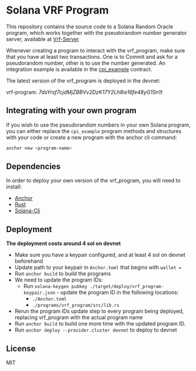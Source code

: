 # Solana VRF Program

This repository contains the source code to a Solana Random Oracle program, which works together with
the pseudorandom number generator server, available at [Vrf-Server](https://github.com/ArthurPaivaT/vrf-server)

Whenever creating a program to interact with the vrf_program, make sure that you have at least two transactions. One is to Commit and ask for a pseudorandom number, other is to use the number generated.
An integration example is available in the [cpi_example](https://github.com/ArthurPaivaT/vrf-program/tree/main/programs/cpi_example) contract.

The latest version of the vrf_program is deployed in the devnet:

vrf-program: _7dsYrsf7cjdMjZBBVv2DzK17Y2Lh8ie16fe48yG1Sn1t_

## Integrating with your own program

If you wish to use the pseudorandom numbers in your own Solana program, you can either replace the `cpi_example` program methods and structures with your code or create a new
program with the anchor cli command:

```bash
anchor new <program-name>
```

## Dependencies

In order to deploy your own version of the vrf_program, you will need to install:

- [Anchor](https://www.anchor-lang.com/docs/installation)
- [Rust](https://www.rust-lang.org/tools/install)
- [Solana-Cli](https://docs.solana.com/cli/install-solana-cli-tools)

## Deployment

**The deployment costs around 4 sol on devnet**

- Make sure you have a keypair configured, and at least 4 sol on devnet beforehand
- Update path to your keypair in `Anchor.toml` that begins with `wallet =`
- Run `anchor build` to build the programs
- We need to update the program IDs:
  - Run `solana-keygen pubkey ./target/deploy/vrf_program-keypair.json` - update the program ID in the following locations:
    - `./Anchor.toml`
    - `./programs/vrf_program/src/lib.rs`
- Rerun the program IDs update step to every program being deployed, replacing vrf_program with the actual program name
- Run `anchor build` to build one more time with the updated program ID.
- Run `anchor deploy --provider.cluster devnet` to deploy to devnet

## License

MIT
